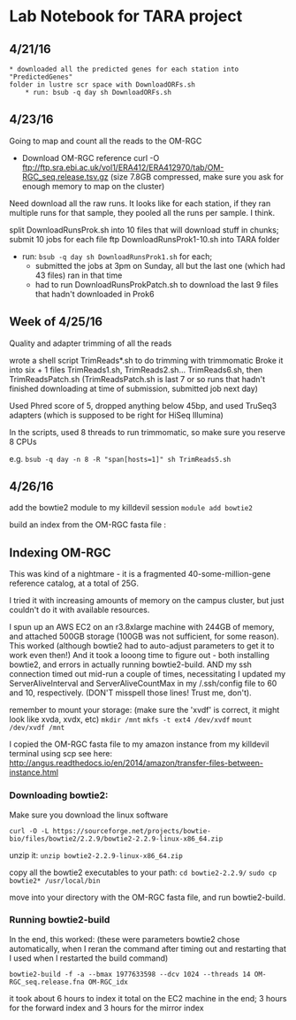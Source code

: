 # Lab Notebook for TARA project

## 4/21/16
    * downloaded all the predicted genes for each station into "PredictedGenes" 
    folder in lustre scr space with DownloadORFs.sh
        * run: bsub -q day sh DownloadORFs.sh
        

## 4/23/16

Going to map and count all the reads to the OM-RGC 

* Download OM-RGC reference
    curl -O ftp://ftp.sra.ebi.ac.uk/vol1/ERA412/ERA412970/tab/OM-RGC_seq.release.tsv.gz
    (size 7.8GB compressed, make sure you ask for enough memory to map on the cluster)

Need download all the raw runs. It looks like for each station, if they ran multiple runs 
for that sample, they pooled all the runs per sample. I think. 

split DownloadRunsProk.sh into 10 files that will download stuff in chunks; submit 10 jobs for each file
 ftp DownloadRunsProk1-10.sh into TARA folder
 
* run: `bsub -q day sh DownloadRunsProk1.sh` for each; 
    * submitted the jobs at 3pm on Sunday, all but the last one (which had 43 files) ran in that time
    * had to run DownloadRunsProkPatch.sh to download the last 9 files that hadn't downloaded in Prok6
    
## Week of 4/25/16

Quality and adapter trimming of all the reads

wrote a shell script TrimReads*.sh to do trimming with trimmomatic
Broke it into six + 1 files TrimReads1.sh, TrimReads2.sh... TrimReads6.sh, then TrimReadsPatch.sh
(TrimReadsPatch.sh is last 7 or so runs that hadn't finished downloading at time of submission, submitted job next day) 

Used Phred score of 5, dropped anything below 45bp, and used TruSeq3 adapters (which is supposed to be right for HiSeq Illumina)

In the scripts, used 8 threads to run trimmomatic, so make sure you reserve 8 CPUs 

e.g. `bsub -q day -n 8 -R "span[hosts=1]" sh TrimReads5.sh`

## 4/26/16

add the bowtie2 module to my killdevil session `module add bowtie2`

build an index from the OM-RGC fasta file :


## Indexing OM-RGC

This was kind of a nightmare - it is a fragmented 40-some-million-gene reference catalog, 
at a total of 25G. 

I tried it with increasing amounts of memory on the campus cluster, but just couldn't do it with available resources.

I spun up an AWS EC2 on an r3.8xlarge machine with 244GB of memory, and attached 500GB storage (100GB was not sufficient, for some reason). 
This worked (although bowtie2 had to auto-adjust parameters to get it to work even then!)
And it took a looong time to figure out - both installing bowtie2, and errors in actually running bowtie2-build. 
AND my ssh connection timed out mid-run a couple of times, necessitating I updated my ServerAliveInterval and ServerAliveCountMax in my /.ssh/config file to 60 and 10, respectively. (DON'T misspell those lines! Trust me, don't).

remember to mount your storage: (make sure the 'xvdf' is correct, it might look like xvda, xvdx, etc)
`mkdir /mnt`
`mkfs -t ext4 /dev/xvdf`
`mount /dev/xvdf /mnt`

I copied the OM-RGC fasta file to my amazon instance from my killdevil terminal using scp
see here: http://angus.readthedocs.io/en/2014/amazon/transfer-files-between-instance.html


### Downloading bowtie2:

Make sure you download the linux software

`curl -O -L https://sourceforge.net/projects/bowtie-bio/files/bowtie2/2.2.9/bowtie2-2.2.9-linux-x86_64.zip`

unzip it:
`unzip bowtie2-2.2.9-linux-x86_64.zip`

copy all the bowtie2 executables to your path:
`cd bowtie2-2.2.9/`
`sudo cp bowtie2* /usr/local/bin`

move into your directory with the OM-RGC fasta file, and run bowtie2-build.

### Running bowtie2-build

In the end, this worked: (these were parameters bowtie2 chose automatically, when I reran the command after timing out and restarting that I used when I restarted the build command)

`bowtie2-build -f -a --bmax 1977633598 --dcv 1024 --threads 14 OM-RGC_seq.release.fna OM-RGC_idx`

it took about 6 hours to index it total on the EC2 machine in the end; 3 hours for the forward index and 3 hours for the mirror index

    
